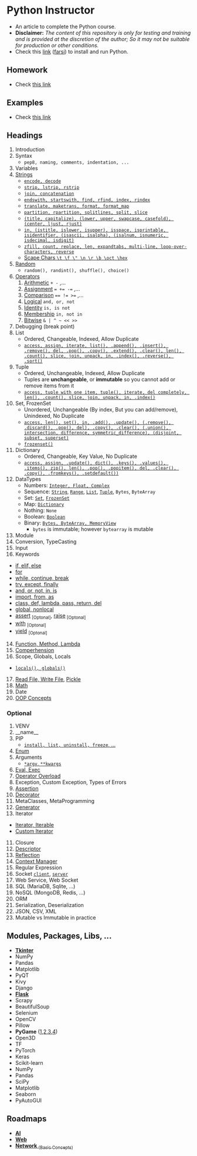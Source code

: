# Python Instructor

- An article to complete the Python course.
- **Disclaimer:** _The content of this repository is only for testing and training and is provided at the discretion of the author; So it may not be suitable for production or other conditions._
- Check this [link](/lessons/python/installation/README.md) ([farsi](/lessons/python/installation/README-FARSI.md)) to install and run Python.

## Homework

- Check [this link](/README-PYTHON-HOMEWORKS.md)

## Examples

- Check [this link](/README-PYTHON-EXAMPLES.md)

## Headings

1. Introduction
1. Syntax
   - `pep8, naming, comments, indentation, ...`
1. Variables
1. [Strings](/lessons/python/concepts/string)
   - [`encode, decode`](/lessons/python/concepts/string/encode-string.py)
   - [`strip, lstrip, rstrip`](/lessons/python/concepts/string/trim-string.py)
   - [`join, concatenation`](/lessons/python/concepts/string/concat-string.py)
   - [`endswith, startswith, find, rfind, index, rindex`](/lessons/python/concepts/string/search-string.py)
   - [`translate, maketrans, format, format_map`](/lessons/python/concepts/string/format-string.py)
   - [`partition, rpartition, splitlines, split, slice`](/lessons/python/concepts/string/split-string.py)
   - [`(title, capitalize), (lower, upper, swapcase, casefold), (center, ljust, rjust)`](/lessons/python/concepts/string/audit-string.py)
   - [`in, (istitle, islower, isupper), isspace, isprintable, isidentifier, (isascii, isalpha), (isalnum, isnumeric, isdecimal, isdigit)`](/lessons/python/concepts/string/check-string.py)
   - [`zfill, count, replace, len, expandtabs, multi-line, loop-over-characters, reverse`](/lessons/python/concepts/string/other-string-functions.py)
   - [Scape Chars `\t \f \" \n \r \b \oct \hex`](/lessons/python/concepts/string/scape-chars.py)
2. [Random](/lessons/python/concepts/random/general-random-functions.py)
   - `random(), randint(), shuffle(), choice()`
3. [Operators](/lessons/python/concepts/operators)
   1. [Arithmetic](/lessons/python/concepts/operators/arithmetic-operators.py) `+ -` ,...
   2. [Assignment](/lessons/python/concepts/operators/assignment-operators.py) `= += -=` ,...
   3. [Comparison](/lessons/python/concepts/operators/comparison-operators.py) `== != >=` ,...
   4. [Logical](/lessons/python/concepts/operators/logical-operators.py) `and, or, not`
   5. [Identity](/lessons/python/concepts/operators/identity-operators.py) `is, is not`
   6. [Membership](/lessons/python/concepts/operators/membership-operators.py) `in, not in`
   7. [Bitwise](/lessons/python/concepts/operators/bitwise-operators.py) `& | ^ ~ << >>`
4. Debugging (break point)
5. List
   - Ordered, Changeable, Indexed, Allow Duplicate
   - [`access, assign, iterate, list(), .append(), .insert(), .remove(), del, .pop(), .copy(), .extend(), .clear(), len(), .count(), slice, join, unpack, in, .index(), .reverse(), .sort()`](/lessons/python/concepts/collections/list-access.py)
6. Tuple
   - Ordered, Unchangeable, Indexed, Allow Duplicate
   - Tuples are **unchangeable**, or **immutable** so you cannot add or remove items from it
   - [`access, tuple with one item, tuple(), iterate, del completely, len(), .count(), slice, join, unpack, in, .index()`](/lessons/python/concepts/collections/tuple-access.py)
7. Set, FrozenSet
   - Unordered, Unchangeable (By index, But you can add/remove), Unindexed, No Duplicate
   - [`access, len(), set(), in, .add(), .update(), (.remove(), .discard(), .pop(), del), .copy(), .clear(), (.union(), intersection, difference, symmetric_difference), (disjoint, subset, superset)`](/lessons/python/concepts/collections/set-access.py)
   - [`frozenset()`](/lessons/python/concepts/collections/set-frozen.py)
8. Dictionary
   - Ordered, Changeable, Key Value, No Duplicate
   - [`access, assign, .update(), dict(), .keys(), .values(), .items(), zip(), len(), .pop(), .popitem(), del, .clear(), .copy(), .fromkeys(), .setdefault())`](/lessons/python/concepts/collections/dict-access.py)
9. DataTypes
   - Numbers: [`Integer, Float, Complex`](/lessons/python/concepts/data-types/data-type-number.py)
   - Sequence: [`String`](/lessons/python/concepts/data-types/data-type-string.py), [`Range`](/lessons/python/concepts/data-types/data-type-range.py), [`List`](/lessons/python/concepts/collections/list-access.py), [`Tuple`](/lessons/python/concepts/collections/tuple-access.py.py), `Bytes`, `ByteArray`
   - Set: [`Set`](/lessons/python/concepts/collections/set-access.py), [`FrozenSet`](/lessons/python/concepts/collections/set-frozen.py)
   - Map: [`Dictionary`](/lessons/python/concepts/collections/dict-access.py)
   - Nothing: `None`
   - Boolean: [`Boolean`](/lessons/python/concepts/boolean/boolean-concept.py)
   - Binary: [`Bytes, ByteArray, MemoryView`](/lessons/python/concepts/data-types/data-type-bytes.py)
     - `bytes` is immutable; however `bytearray` is mutable
10. Module
11. Conversion, TypeCasting
12. Input
13. Keywords
   - [if, elif, else](/lessons/python/concepts/keywords/keywords-if-elif.py)
   - [for](/lessons/python/concepts/keywords/keywords-for.py)
   - [while, continue, break](/lessons/python/concepts/keywords/keywords-while.py)
   - [try, except, finally](/lessons/python/concepts/keywords/keywords-try-except.py)
   - [and, or, not, in, is](/lessons/python/concepts/keywords/keywords-and-or-not-in-is.py)
   - [import, from, as](/lessons/python/concepts/keywords/keywords-import.py)
   - [class, def, lambda, pass, return, del](/lessons/python/concepts/keywords/keywords-class-def-lambda-pass-ret-del.py)
   - [global, nonlocal](/lessons/python/concepts/keywords/keywords-scope.py)
   - [assert](/lessons/python/concepts/keywords/keywords-assert.py) <sub>[Optonal]</sub>, [raise](/lessons/python/concepts/keywords/keywords-raise.py) <sub>[Optonal]</sub>
   - [with](/lessons/python/concepts/keywords/keywords-with.py) <sub>[Optonal]</sub>
   - [yield](/lessons/python/concepts/keywords/keywords-yield.py) <sub>[Optonal]</sub>
14. [Function, Method, Lambda](/lessons/python/concepts/object-oriented/types-of-methods.py)
15. [Comperhension](/lessons/python/concepts/collections/comperhension.py)
16. Scope, Globals, Locals
   - [`locals(), globals()`](/lessons/python/concepts/variables/scope.py)
17. [Read File, Write File](/lessons/python/examples/read-write-file.py), [Pickle](/lessons/python/examples/read-write-pickle.py)
18. [Math](/lessons/python/examples/test-math.py)
19. Date
20. [OOP Concepts](/lessons/python/concepts/object-oriented/object-oriented.py)

### Optional

1. VENV
1. \_\_name\_\_
1. PIP
   - [`install, list, uninstall, freeze`, ...](/lessons/python/installation/README-PIP.md)
1. [Enum](/lessons/python/concepts/enum/color-enum.py)
2. Arguments
   - [`*argv`, `**kwargs`](/lessons/python/concepts/advanced/argv-kwargs.py)
3. [Eval, Exec](/lessons/python/concepts/advanced/eval-exec.py)
4. [Operator Overload](/lessons/python/concepts/operators/operator-overload.py)
5. Exception, Custom Exception, Types of Errors
6. [Assertion](/lessons/python/concepts/advanced/simple-assertion.py)
7. [Decorator](/lessons/python/concepts/advanced/simple-decorator.py)
8. MetaClasses, MetaProgramming
9. [Generator](/lessons/python/concepts/advanced/simple-generator.py)
10. Iterator
   - [Iterator, Iterable](/lessons/python/concepts/advanced/simple-iterator.py)
   - [Custom Iterator](/lessons/python/concepts/advanced/custom-iterator.py)
11. Closure
12. [Descriptor](/lessons/python/concepts/advanced/simple-descriptor.py)
13. [Reflection](/lessons/python/concepts/advanced/simple-reflection.py)
14. [Context Manager](/lessons/python/concepts/keywords/keywords-with.py)
15. Regular Expression
16. Socket [`client`](/lessons/python/examples/simple-socket-client.py), [`server`](/lessons/python/examples/simple-socket-server.py)
17. Web Service, Web Socket
18. SQL (MariaDB, Sqlite, ...)
19. NoSQL (MongoDB, Redis, ...)
1. ORM
1. Serialization, Deserialization
2. JSON, CSV, XML
3. Mutable vs Immutable in practice


## Modules, Packages, Libs, ...
- [**Tkinter**](/lessons/python/modules/tkinter/README.md)
- NumPy
- Pandas
- Matplotlib
- PyQT
- Kivy
- Django
- [**Flask**](/exercises/02/web/)
- Scrapy
- BeautifulSoup
- Selenium
- OpenCV
- Pillow
- **PyGame** ([1](/lessons/python/examples/simple-2d-game-part1.py),[2](/lessons/python/examples/simple-2d-game-part2.py),[3](/lessons/python/examples/simple-2d-game-part3.py),[4](/lessons/python/examples/simple-2d-game-part4.py))
- Open3D
- TF
- PyTorch
- Keras
- Scikit-learn
- NumPy
- Pandas
- SciPy
- Matplotlib
- Seaborn
- PyAutoGUI

## Roadmaps
- [**AI**](/README-AI.md)
- [**Web**](/README-WEB.md)
- [**Network** <sub>(Basic Concepts)</sub>](/README-NETWORK.md)